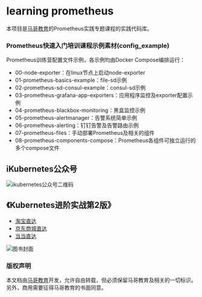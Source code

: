 # learning prometheus

本项目是[马哥教育](http://www.magedu.com)的Prometheus实践专题课程的实践代码库。

### Prometheus快速入门培训课程示例素材(config_example)
Prometheus训练营配置文件示例，各示例均由Docker Compose编排运行：
- 00-node-exporter：在linux节点上启动node-exporter
- 01-prometheus-basics-example：file-sd示例
- 02-prometheus-sd-consul-example：consul-sd示例
- 03-prometheus-grafana-app-exporters：应用程序监控及exporter配置示例
- 04-prometheus-blackbox-monitoring：黑盒监控示例
- 05-prometheus-alertmanager：告警系统简单示例
- 06-prometheus-alerting：钉钉告警及告警路由示例
- 07-prometheus-files：手动部署Prometheus及相关的组件
- 08-prometheus-components-compose：Prometheus各组件可独立运行的多个compose文件

## iKubernetes公众号

![ikubernetes公众号二维码](https://github.com/iKubernetes/Kubernetes_Advanced_Practical_2rd/raw/main/imgs/iKubernetes%E5%85%AC%E4%BC%97%E5%8F%B7%E4%BA%8C%E7%BB%B4%E7%A0%81.jpg)

## 《Kubernetes进阶实战第2版》

- [淘宝直达](https://s.taobao.com/search?q=kubernetes%E8%BF%9B%E9%98%B6%E5%AE%9E%E6%88%98%E7%AC%AC2%E7%89%88&imgfile=&commend=all&ssid=s5-e&search_type=item&sourceId=tb.index&spm=a21bo.2017.201856-taobao-item.1&ie=utf8&initiative_id=tbindexz_20170306)
- [京东商城直达](https://search.jd.com/Search?keyword=kubernetes%E8%BF%9B%E9%98%B6%E5%AE%9E%E6%88%98%E7%AC%AC2%E7%89%88&enc=utf-8&suggest=2.def.0.base&wq=kubernetes%E8%BF%9B%E9%98%B6%E5%AE%9E%E6%88%98&pvid=286ff777931e4075a762f321a0fb1139)
- [当当直达](http://search.dangdang.com/?key=kubernetes%BD%F8%BD%D7%CA%B5%D5%BD%B5%DA%B6%FE%B0%E6&act=input)

![图书封面](https://github.com/iKubernetes/Kubernetes_Advanced_Practical_2rd/raw/main/imgs/book.jpg)

### 版权声明
本文档由[马哥教育](www.magedu.com)开发，允许自由转载，但必须保留马哥教育及相关的一切标识。另外，商用需要征得马哥教育的书面同意。
